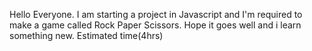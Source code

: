 Hello Everyone.
I am starting a project in Javascript and I'm required to make a game called Rock Paper Scissors.
Hope it goes well and i learn something new.
Estimated time(4hrs)
